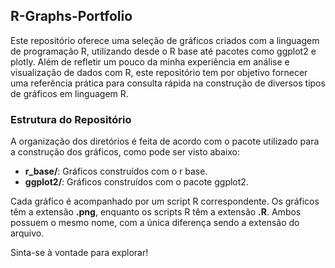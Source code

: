 ## R-Graphs-Portfolio

Este repositório oferece uma seleção de gráficos criados com a linguagem de programação R, utilizando desde o R base até pacotes como ggplot2 e plotly. Além de refletir um pouco da minha experiência em análise e visualização de dados com R, este repositório tem por objetivo fornecer uma referência prática para consulta rápida na construção de diversos tipos de gráficos em linguagem R.  

### Estrutura do Repositório

A organização dos diretórios é feita de acordo com o pacote utilizado para a construção dos gráficos, como pode ser visto abaixo:  

- **r_base/**: Gráficos construídos com o r base.
- **ggplot2/**: Gráficos construídos com o pacote ggplot2.

Cada gráfico é acompanhado por um script R correspondente. Os gráficos têm a extensão **.png**, enquanto os scripts R têm a extensão **.R**. Ambos possuem o mesmo nome, com a única diferença sendo a extensão do arquivo.

Sinta-se à vontade para explorar!
